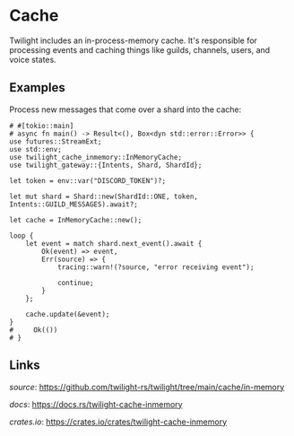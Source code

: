 # Cache

Twilight includes an in-process-memory cache. It's responsible for processing
events and caching things like guilds, channels, users, and voice states.


## Examples

Process new messages that come over a shard into the cache:

```rust,no_run
# #[tokio::main]
# async fn main() -> Result<(), Box<dyn std::error::Error>> {
use futures::StreamExt;
use std::env;
use twilight_cache_inmemory::InMemoryCache;
use twilight_gateway::{Intents, Shard, ShardId};

let token = env::var("DISCORD_TOKEN")?;

let mut shard = Shard::new(ShardId::ONE, token, Intents::GUILD_MESSAGES).await?;

let cache = InMemoryCache::new();

loop {
    let event = match shard.next_event().await {
        Ok(event) => event,
        Err(source) => {
            tracing::warn!(?source, "error receiving event");

            continue;
        }
    };

    cache.update(&event);
}
#     Ok(())
# }
```

## Links

*source*: <https://github.com/twilight-rs/twilight/tree/main/cache/in-memory>

*docs*: <https://docs.rs/twilight-cache-inmemory>

*crates.io*: <https://crates.io/crates/twilight-cache-inmemory>
